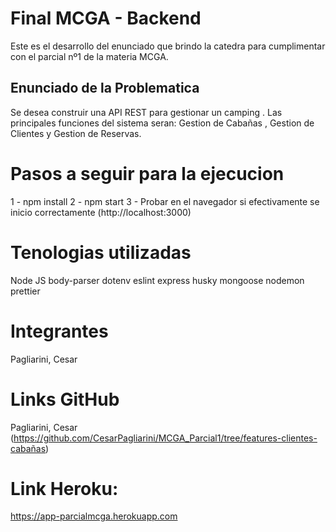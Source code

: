 # Final MCGA - Backend

Este es el desarrollo del enunciado que brindo la catedra para cumplimentar con el parcial nº1 de la materia MCGA.

## Enunciado de la Problematica 

Se desea construir una API REST para gestionar un camping . Las principales funciones del sistema seran: Gestion de Cabañas , Gestion de Clientes y Gestion de Reservas.



# Pasos a seguir para la ejecucion

1 - npm install
2 - npm start
3 - Probar en el navegador si efectivamente se inicio correctamente (http://localhost:3000)

# Tenologias utilizadas

Node JS
body-parser
dotenv
eslint
express
husky
mongoose
nodemon
prettier


# Integrantes

Pagliarini, Cesar 


# Links GitHub
Pagliarini, Cesar (https://github.com/CesarPagliarini/MCGA_Parcial1/tree/features-clientes-cabañas)

# Link Heroku: 

https://app-parcialmcga.herokuapp.com